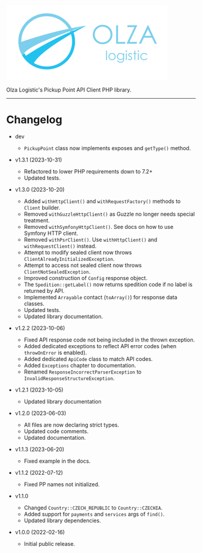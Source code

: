 ![Olza Logistic Logo](docs/olza-logo-small.png)

Olza Logistic's Pickup Point API Client PHP library.

---

# Changelog

* dev
  * `PickupPoint` class now implements exposes and `getType()` method.


* v1.3.1 (2023-10-31)
  * Refactored to lower PHP requirements down to 7.2+
  * Updated tests.


* v1.3.0 (2023-10-20)
  * Added `withHttpClient()` and `withRequestFactory()` methods to `Client` builder.
  * Removed `withGuzzleHttpClient()` as Guzzle no longer needs special treatment.
  * Removed `withSymfonyHttpClient()`. See docs on how to use Symfony HTTP client.
  * Removed `withPsrClient()`. Use `withHttpClient()` and `withRequestClient()` instead.
  * Attempt to modify sealed client now throws `ClientAlreadyInitializedException`.
  * Attempt to access not sealed client now throws `ClientNotSealedException`.
  * Improved construction of `Config` response object.
  * The `Spedition::getLabel()` now returns spedition code if no label is returned by API.
  * Implemented `Arrayable` contact (`toArray()`) for response data classes.
  * Updated tests.
  * Updated library documentation.


* v1.2.2 (2023-10-06)
  * Fixed API response code not being included in the thrown exception.
  * Added dedicated exceptions to reflect API error codes (when `throwOnError` is enabled).
  * Added dedicated `ApiCode` class to match API codes.
  * Added `Exceptions` chapter to documentation.
  * Renamed `ResponseIncorrectParserException` to `InvalidResponseStructureException`.


* v1.2.1 (2023-10-05)
  * Updated library documentation


* v1.2.0 (2023-06-03)
  * All files are now declaring strict types.
  * Updated code comments.
  * Updated documentation.


* v1.1.3 (2023-06-20)
  * Fixed example in the docs.


* v1.1.2 (2022-07-12)
  * Fixed PP names not initialized.


* v1.1.0
  * Changed `Country::CZECH_REPUBLIC` to `Country::CZECHIA`.
  * Added support for `payments` and `services` args of `find()`.
  * Updated library dependencies.


* v1.0.0 (2022-02-16)
  * Initial public release.

